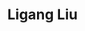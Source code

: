 ---
# Display name
title: Ligang Liu

role: Professor

# Organizations/Affiliations to show in About widget
organizations:
  # - name: The University of Hong Kong
  #   url: https://www.hku.hk/
  - name: University of Science and Technology of China 
    url: https://ustc.edu.cn/

external_link: http://staff.ustc.edu.cn/~lgliu/

# social:
#   - icon: envelope
#     icon_pack: fas
#     link: '/#contact'
#   # - icon: twitter
#   #   icon_pack: fab
#   #   link: https://twitter.com/GeorgeCushen
#   #   label: Follow me on Twitter
#   #   display:
#   #     header: true
#   - icon: graduation-cap # Alternatively, use `google-scholar` icon from `ai` icon pack
#     icon_pack: fas
#     link: https://scholar.google.co.uk/citations?user=sIwtMXoAAAAJ
#   - icon: github
#     icon_pack: fab
#     link: https://github.com/gcushen
  # - icon: linkedin
  #   icon_pack: fab
  #   link: https://www.linkedin.com/
  # Link to a PDF of your resume/CV.
  # To use: copy your resume to `static/uploads/resume.pdf`, enable `ai` icons in `params.yaml`,
  # and uncomment the lines below.
  # - icon: cv
  #   icon_pack: ai
  #   link: uploads/resume.pdf

# Highlight the author in author lists? (true/false)
# highlight_name: true
---